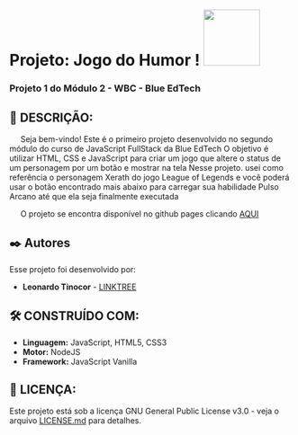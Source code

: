 # Projeto: Jogo do Humor ! <img src="https://user-images.githubusercontent.com/95504029/151560441-2e792d97-fd65-462c-8fd7-70f581de5674.gif" width="100">
### Projeto 1 do Módulo 2 - WBC - Blue EdTech


## 🚀 DESCRIÇÃO:

<p> &nbsp;&nbsp;&nbsp;&nbsp; Seja bem-vindo!
Este é o primeiro projeto desenvolvido no segundo módulo do curso de JavaScript FullStack da Blue EdTech
O objetivo é utilizar HTML, CSS e JavaScript para criar um jogo que altere o status de um personagem por um botão e mostrar na tela
Nesse projeto. usei como referência o personagem Xerath do jogo League of Legends e você poderá usar o botão encontrado mais abaixo para
carregar sua habilidade Pulso Arcano até que ela seja finalmente executada
<p> &nbsp;&nbsp;&nbsp;&nbsp; O projeto se encontra disponível no github pages clicando <a href="https://leotinoco7.github.io/MOD2-Proj1/" target="_blank">AQUI</a><p/>

## ✒️ Autores

Esse projeto foi desenvolvido por:

* **Leonardo Tinocor** - [LINKTREE](https://linktr.ee/leotinoco7)


## 🛠️ CONSTRUÍDO COM:

* **Linguagem:** JavaScript, HTML5, CSS3
* **Motor:** NodeJS  
* **Framework:** JavaScript Vanilla 

## 📄 LICENÇA:

Este projeto está sob a licença GNU General Public License v3.0 - veja o arquivo [LICENSE.md](https://github.com/leotinoco7/mod1-prof_final/blob/main/LICENSE) para detalhes.
